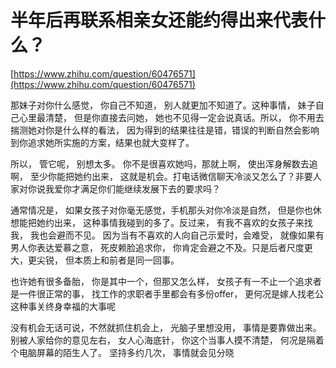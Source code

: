 # 半年后再联系相亲女还能约得出来代表什么？

[https://www.zhihu.com/question/60476571](https://www.zhihu.com/question/60476571)

那妹子对你什么感觉， 你自己不知道， 别人就更加不知道了。这种事情， 妹子自己心里最清楚， 但是你直接去问她， 她也不见得一定会说真话。所以， 你不用去揣测她对你是什么样的看法， 因为得到的结果往往是错，错误的判断自然会影响到你追求她所实施的方案，结果也就大变样了。 

所以， 管它呢， 别想太多。 你不是很喜欢她吗，那就上啊， 使出浑身解数去追啊， 至少你能把她约出来， 这就是机会。打电话微信聊天冷淡又怎么了？非要人家对你说我爱你才满足你们能继续发展下去的要求吗？

通常情况是， 如果女孩子对你毫无感觉，手机那头对你冷淡是自然， 但是你也休想能把她约出来， 这种事情我碰到的多了。反过来， 有我不喜欢的女孩子来找我， 我也会避而不见。 因为当有不喜欢的人向自己示爱时，会难受， 就像如果有男人你表达爱慕之意， 死皮赖脸追求你， 你肯定会避之不及。只是后者尺度更大，更尖锐， 但本质上和前者是同一回事。 

也许她有很多备胎， 你是其中一个，但那又怎么样， 女孩子有一不止一个追求者是一件很正常的事， 找工作的求职者手里都会有多份offer， 更何况是嫁人找老公这种事关终身幸福的大事呢

没有机会无话可说，不然就抓住机会上， 光脑子里想没用， 事情是要靠做出来。别被人家给你的意见左右， 女人心海底针， 你这个当事人摸不清楚， 何况是隔着个电脑屏幕的陌生人了。 坚持多约几次， 事情就会见分晓 